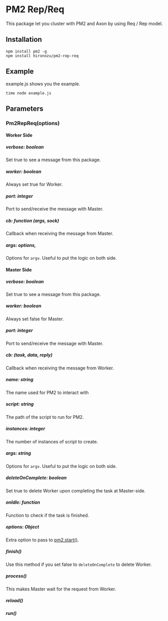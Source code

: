 # PM2 Rep/Req

This package let you cluster with PM2 and Axon by using Req / Rep model.

## Installation

```shell
npm install pm2 -g
npm install hironozu/pm2-rep-req
```

## Example

example.js shows you the example.

```shell
time node example.js
```

## Parameters

### Pm2RepReq(options)


#### Worker Side

##### verbose: boolean

Set true to see a message from this package.

##### worker: boolean

Always set true for Worker.

##### port: integer

Port to send/receive the message with Master.

##### cb: function (args, sock)

Callback when receiving the message from Master.

##### args: options,

Options for `argv`. Useful to put the logic on both side.


#### Master Side

##### verbose: boolean

Set true to see a message from this package.

##### worker: boolean

Always set false for Master.

##### port: integer

Port to send/receive the message with Master.

##### cb: (task, data, reply)

Callback when receiving the message from Worker.

##### name: string

The name used for PM2 to interact with

##### script: string

The path of the script to run for PM2.

##### instances: integer

The number of instances of script to create.

##### args: string

Options for `argv`. Useful to put the logic on both side.

##### deleteOnComplete: boolean

Set true to delete Worker upon completing the task at Master-side.

##### onIdle: function

Function to check if the task is finished.

##### options: Object

Extra option to pass to [pm2.start()](http://pm2.keymetrics.io/docs/usage/pm2-api/#programmatic-api).

##### finish()

Use this method if you set false to `deleteOnComplete` to delete Worker.

##### process()

This makes Master wait for the request from Worker.

##### reload()

##### run()

